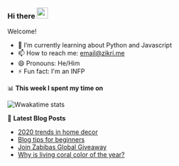 ### Hi there <a href="https://www.zikri.me/"><img src="https://media.giphy.com/media/hvRJCLFzcasrR4ia7z/giphy.gif" width="25px"></a>

Welcome!

- 🌱 I’m currently learning about Python and Javascript
- 📫 How to reach me: email@zikri.me
- 😄 Pronouns: He/Him
- ⚡ Fun fact: I'm an INFP

📊 **This week I spent my time on**

![Wwakatime stats](https://github-readme-stats-taupe-two.vercel.app/api/wakatime?username=zikrikn&hide_title=true&hide_border=true&langs_count=5)

📕 **Latest Blog Posts**
<!-- BLOG-POST-LIST:START -->
- [2020 trends in home decor](https://zikri.xyz/2020-trends-in-home-decor/)
- [Blog tips for beginners](https://zikri.xyz/blog-tips-for-beginners/)
- [Join Zabibas Global Giveaway](https://zikri.xyz/join-zabibas-global-giveaway/)
- [Why is living coral color of the year?](https://zikri.xyz/why-is-living-coral-color-of-the-year/)
<!-- BLOG-POST-LIST:END -->
